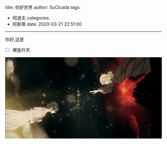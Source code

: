 title: 你好世界
author: SuCicada
tags:
  - 阿道夫
categories:
  - 阿斯蒂
date: 2020-03-21 22:51:00
---
你好,这是

- [ ] 螺旋升天


![upload successful](/images/pasted-0.png)

